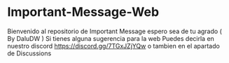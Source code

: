 # Important-Message-Web
Bienvenido al repositorio de Important Message espero sea de tu agrado ( By DaluDW ) 
Si tienes alguna sugerencia para la web Puedes decirla en nuestro discord https://discord.gg/7TGxJZjYQw o tambien en el apartado de Discussions
